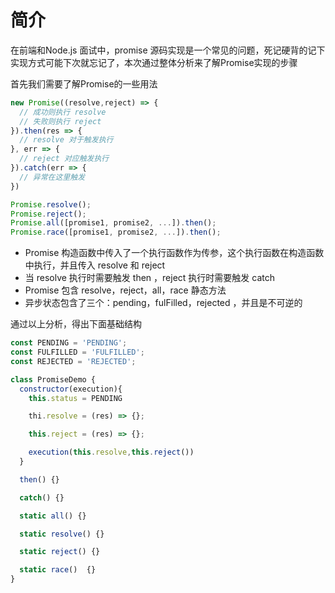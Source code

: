 # 简介

在前端和Node.js 面试中，promise 源码实现是一个常见的问题，死记硬背的记下实现方式可能下次就忘记了，本次通过整体分析来了解Promise实现的步骤

首先我们需要了解Promise的一些用法
```js
new Promise((resolve,reject) => {
  // 成功则执行 resolve
  // 失败则执行 reject
}).then(res => {
  // resolve 对于触发执行
}, err => {
  // reject 对应触发执行
}).catch(err => {
  // 异常在这里触发
})

Promise.resolve();
Promise.reject();
Promise.all([promise1, promise2, ...]).then();
Promise.race([promise1, promise2, ...]).then();
```

- Promise 构造函数中传入了一个执行函数作为传参，这个执行函数在构造函数中执行，并且传入 resolve 和 reject
- 当 resolve 执行时需要触发 then ，reject 执行时需要触发 catch 
- Promise 包含 resolve，reject，all，race 静态方法
- 异步状态包含了三个：pending，fulFilled，rejected ，并且是不可逆的

通过以上分析，得出下面基础结构

```js
const PENDING = 'PENDING';
const FULFILLED = 'FULFILLED';
const REJECTED = 'REJECTED';

class PromiseDemo {
  constructor(execution){
    this.status = PENDING

    thi.resolve = (res) => {};

    this.reject = (res) => {};

    execution(this.resolve,this.reject())
  }

  then() {}

  catch() {}

  static all() {}

  static resolve() {}

  static reject() {}

  static race()  {}
}

```